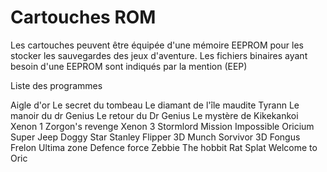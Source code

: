 # Cartouches ROM

Les cartouches peuvent être équipée d'une mémoire EEPROM pour les stocker les sauvegardes des jeux d'aventure.
Les fichiers binaires ayant besoin d'une EEPROM sont indiqués par la mention (EEP)


Liste des programmes

Aigle d'or
Le secret du tombeau
Le diamant de l'île maudite
Tyrann
Le manoir du dr Genius
Le retour du Dr Genius
Le mystère de Kikekankoi
Xenon 1
Zorgon's revenge
Xenon 3
Stormlord
Mission Impossible
Oricium
Super Jeep
Doggy
Star
Stanley
Flipper
3D Munch
Sorvivor
3D Fongus
Frelon
Ultima zone
Defence force
Zebbie
The hobbit
Rat Splat
Welcome to Oric




